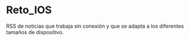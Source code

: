 # Reto_IOS
RSS de noticias que trabaja sin conexión y que se adapta a los diferentes tamaños de dispositivo.
